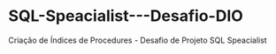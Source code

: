# SQL-Speacialist---Desafio-DIO
Criação de Índices de Procedures - Desafio de Projeto SQL Speacialist
